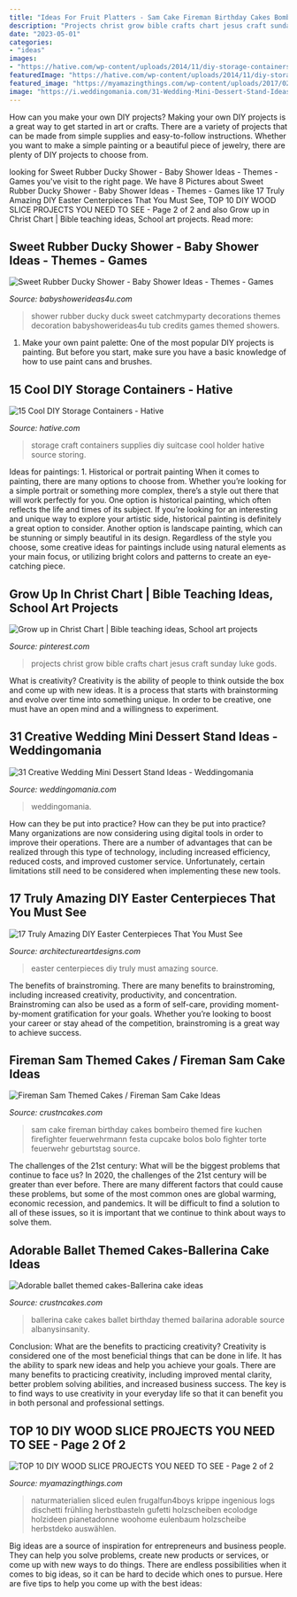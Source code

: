 ```yaml
---
title: "Ideas For Fruit Platters - Sam Cake Fireman Birthday Cakes Bombeiro Themed Fire Kuchen Firefighter Feuerwehrmann Festa Cupcake Bolos Bolo Fighter Torte Feuerwehr Geburtstag Source"
description: "Projects christ grow bible crafts chart jesus craft sunday luke gods"
date: "2023-05-01"
categories:
- "ideas"
images:
- "https://hative.com/wp-content/uploads/2014/11/diy-storage-containers/3-old-suitcase-craft-supplies-holder.jpg"
featuredImage: "https://hative.com/wp-content/uploads/2014/11/diy-storage-containers/3-old-suitcase-craft-supplies-holder.jpg"
featured_image: "https://myamazingthings.com/wp-content/uploads/2017/02/diy10.jpg"
image: "https://i.weddingomania.com/31-Wedding-Mini-Dessert-Stand-Ideas12.jpg"
---
```



How can you make your own DIY projects?
Making your own DIY projects is a great way to get started in art or crafts. There are a variety of projects that can be made from simple supplies and easy-to-follow instructions. Whether you want to make a simple painting or a beautiful piece of jewelry, there are plenty of DIY projects to choose from.

	

		
looking for Sweet Rubber Ducky Shower - Baby Shower Ideas - Themes - Games you've visit to the right page. We have 8 Pictures about Sweet Rubber Ducky Shower - Baby Shower Ideas - Themes - Games like 17 Truly Amazing DIY Easter Centerpieces That You Must See, TOP 10 DIY WOOD SLICE PROJECTS YOU NEED TO SEE - Page 2 of 2 and also Grow up in Christ Chart | Bible teaching ideas, School art projects. Read more:
		
    
## Sweet Rubber Ducky Shower - Baby Shower Ideas - Themes - Games

<img loading=lazy src="https://babyshowerideas4u.com/wp-content/uploads/2016/07/Sweet-Rubber-Ducky-Shower-Tub-600x899.jpg" onerror="this.onerror=null;this.src='https://tse2.mm.bing.net/th?id=OIP.nm4X1FwA7rQX7DYhJo91fQHaLG&amp;pid=15.1';" alt="Sweet Rubber Ducky Shower - Baby Shower Ideas - Themes - Games">

_Source: babyshowerideas4u.com_

>shower rubber ducky duck sweet catchmyparty decorations themes decoration babyshowerideas4u tub credits games themed showers. 

	

1. Make your own paint palette: One of the most popular DIY projects is painting. But before you start, make sure you have a basic knowledge of how to use paint cans and brushes.

    
## 15 Cool DIY Storage Containers - Hative

<img loading=lazy src="https://hative.com/wp-content/uploads/2014/11/diy-storage-containers/3-old-suitcase-craft-supplies-holder.jpg" onerror="this.onerror=null;this.src='https://tse3.mm.bing.net/th?id=OIP.TKnGfSCWZWXl5ECbdYWwwwHaJ4&amp;pid=15.1';" alt="15 Cool DIY Storage Containers - Hative">

_Source: hative.com_

>storage craft containers supplies diy suitcase cool holder hative source storing. 

	

Ideas for paintings: 1. Historical or portrait painting
When it comes to painting, there are many options to choose from. Whether you’re looking for a simple portrait or something more complex, there’s a style out there that will work perfectly for you. One option is historical painting, which often reflects the life and times of its subject. If you’re looking for an interesting and unique way to explore your artistic side, historical painting is definitely a great option to consider. Another option is landscape painting, which can be stunning or simply beautiful in its design. Regardless of the style you choose, some creative ideas for paintings include using natural elements as your main focus, or utilizing bright colors and patterns to create an eye-catching piece.

    
## Grow Up In Christ Chart | Bible Teaching Ideas, School Art Projects

<img loading=lazy src="https://i.pinimg.com/736x/94/0f/78/940f78a07174be27d1c9b84f475d97af--inspiring-words-art-projects.jpg" onerror="this.onerror=null;this.src='https://tse2.mm.bing.net/th?id=OIP.KcEArB49lIAa-SJOLuo1FAHaJ3&amp;pid=15.1';" alt="Grow up in Christ Chart | Bible teaching ideas, School art projects">

_Source: pinterest.com_

>projects christ grow bible crafts chart jesus craft sunday luke gods. 

	

What is creativity?
Creativity is the ability of people to think outside the box and come up with new ideas. It is a process that starts with brainstorming and evolve over time into something unique. In order to be creative, one must have an open mind and a willingness to experiment.

    
## 31 Creative Wedding Mini Dessert Stand Ideas - Weddingomania

<img loading=lazy src="https://i.weddingomania.com/31-Wedding-Mini-Dessert-Stand-Ideas12.jpg" onerror="this.onerror=null;this.src='https://tse4.mm.bing.net/th?id=OIP.SPUlYHZFIRJgflTp2sl5twAAAA&amp;pid=15.1';" alt="31 Creative Wedding Mini Dessert Stand Ideas - Weddingomania">

_Source: weddingomania.com_

>weddingomania. 

	

How can they be put into practice?
How can they be put into practice? Many organizations are now considering using digital tools in order to improve their operations.  There are a number of advantages that can be realized through this type of technology, including increased efficiency, reduced costs, and improved customer service. Unfortunately, certain limitations still need to be considered when implementing these new tools.

    
## 17 Truly Amazing DIY Easter Centerpieces That You Must See

<img loading=lazy src="https://www.architectureartdesigns.com/wp-content/uploads/2016/03/6-46.jpg" onerror="this.onerror=null;this.src='https://tse3.mm.bing.net/th?id=OIP.UC02xb7zqDX5iv7SizUuuQHaLG&amp;pid=15.1';" alt="17 Truly Amazing DIY Easter Centerpieces That You Must See">

_Source: architectureartdesigns.com_

>easter centerpieces diy truly must amazing source. 

	

The benefits of brainstroming.
There are many benefits to brainstroming, including increased creativity, productivity, and concentration. Brainstroming can also be used as a form of self-care, providing moment-by-moment gratification for your goals. Whether you’re looking to boost your career or stay ahead of the competition, brainstroming is a great way to achieve success.

    
## Fireman Sam Themed Cakes / Fireman Sam Cake Ideas

<img loading=lazy src="http://www.crustncakes.com/blog/wp-content/uploads/2015/11/4de4d6a2c19ec1f43747fdf2c2da148d.jpg" onerror="this.onerror=null;this.src='https://tse1.mm.bing.net/th?id=OIP.w0-14XRWauqJZVTMebLewQHaJ4&amp;pid=15.1';" alt="Fireman Sam Themed Cakes / Fireman Sam Cake Ideas">

_Source: crustncakes.com_

>sam cake fireman birthday cakes bombeiro themed fire kuchen firefighter feuerwehrmann festa cupcake bolos bolo fighter torte feuerwehr geburtstag source. 

	

The challenges of the 21st century: What will be the biggest problems that continue to face us?
In 2020, the challenges of the 21st century will be greater than ever before. There are many different factors that could cause these problems, but some of the most common ones are global warming, economic recession, and pandemics. It will be difficult to find a solution to all of these issues, so it is important that we continue to think about ways to solve them.

    
## Adorable Ballet Themed Cakes-Ballerina Cake Ideas

<img loading=lazy src="http://www.crustncakes.com/blog/wp-content/uploads/2017/03/48376858164c1e93c32b1c74e8a7a579.jpg" onerror="this.onerror=null;this.src='https://tse2.mm.bing.net/th?id=OIP.kD_PNnbHbo2H2OheaNoSwQHaNL&amp;pid=15.1';" alt="Adorable ballet themed cakes-Ballerina cake ideas">

_Source: crustncakes.com_

>ballerina cake cakes ballet birthday themed bailarina adorable source albanysinsanity. 

	

Conclusion: What are the benefits to practicing creativity?
Creativity is considered one of the most beneficial things that can be done in life. It has the ability to spark new ideas and help you achieve your goals. There are many benefits to practicing creativity, including improved mental clarity, better problem solving abilities, and increased business success. The key is to find ways to use creativity in your everyday life so that it can benefit you in both personal and professional settings.

    
## TOP 10 DIY WOOD SLICE PROJECTS YOU NEED TO SEE - Page 2 Of 2

<img loading=lazy src="https://myamazingthings.com/wp-content/uploads/2017/02/diy10.jpg" onerror="this.onerror=null;this.src='https://tse3.mm.bing.net/th?id=OIP.jsPxLpUiRmIAbG-P75EWIQHaKG&amp;pid=15.1';" alt="TOP 10 DIY WOOD SLICE PROJECTS YOU NEED TO SEE - Page 2 of 2">

_Source: myamazingthings.com_

>naturmaterialien sliced eulen frugalfun4boys krippe ingenious logs dischetti frühling herbstbasteln gufetti holzscheiben ecolodge holzideen pianetadonne woohome eulenbaum holzscheibe herbstdeko auswählen. 

	

Big ideas are a source of inspiration for entrepreneurs and business people. They can help you solve problems, create new products or services, or come up with new ways to do things. There are endless possibilities when it comes to big ideas, so it can be hard to decide which ones to pursue. Here are five tips to help you come up with the best ideas: 

